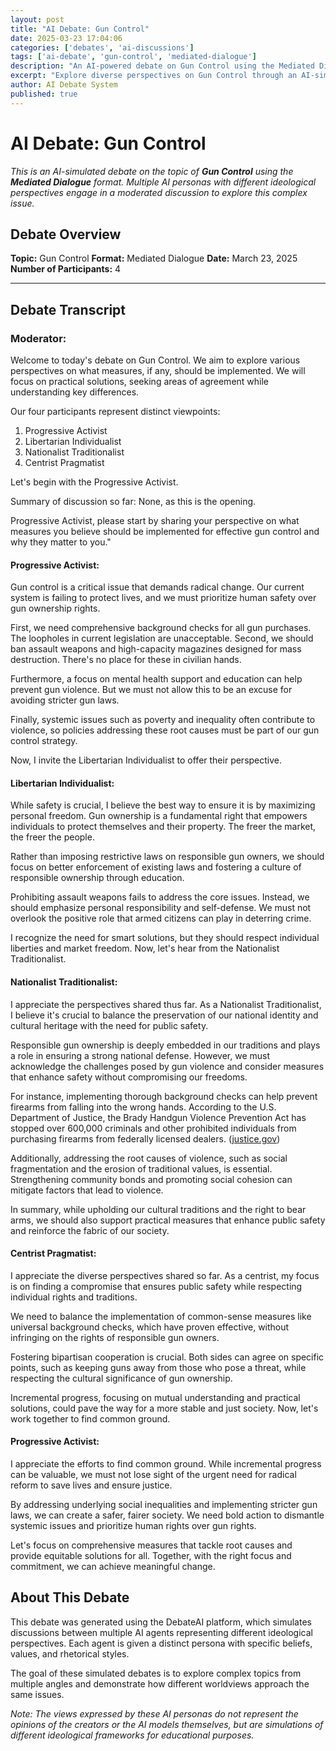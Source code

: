 ```yaml
---
layout: post
title: "AI Debate: Gun Control"
date: 2025-03-23 17:04:06
categories: ['debates', 'ai-discussions']
tags: ['ai-debate', 'gun-control', 'mediated-dialogue']
description: "An AI-powered debate on Gun Control using the Mediated Dialogue format with multiple AI personas."
excerpt: "Explore diverse perspectives on Gun Control through an AI-simulated debate featuring different ideological viewpoints."
author: AI Debate System
published: true
---
```


# AI Debate: Gun Control

*This is an AI-simulated debate on the topic of **Gun Control** using the **Mediated Dialogue** format. Multiple AI personas with different ideological perspectives engage in a moderated discussion to explore this complex issue.*

## Debate Overview

**Topic:** Gun Control
**Format:** Mediated Dialogue
**Date:** March 23, 2025
**Number of Participants:** 4

---

## Debate Transcript
### Moderator:

Welcome to today's debate on Gun Control. We aim to explore various perspectives on what measures, if any, should be implemented. We will focus on practical solutions, seeking areas of agreement while understanding key differences.

Our four participants represent distinct viewpoints:

1. Progressive Activist
2. Libertarian Individualist
3. Nationalist Traditionalist
4. Centrist Pragmatist

Let's begin with the Progressive Activist.

Summary of discussion so far: None, as this is the opening.

Progressive Activist, please start by sharing your perspective on what measures you believe should be implemented for effective gun control and why they matter to you."

#### Progressive Activist:

Gun control is a critical issue that demands radical change. Our current system is failing to protect lives, and we must prioritize human safety over gun ownership rights.

First, we need comprehensive background checks for all gun purchases. The loopholes in current legislation are unacceptable. Second, we should ban assault weapons and high-capacity magazines designed for mass destruction. There's no place for these in civilian hands.

Furthermore, a focus on mental health support and education can help prevent gun violence. But we must not allow this to be an excuse for avoiding stricter gun laws.

Finally, systemic issues such as poverty and inequality often contribute to violence, so policies addressing these root causes must be part of our gun control strategy.

Now, I invite the Libertarian Individualist to offer their perspective.

#### Libertarian Individualist:

While safety is crucial, I believe the best way to ensure it is by maximizing personal freedom. Gun ownership is a fundamental right that empowers individuals to protect themselves and their property. The freer the market, the freer the people.

Rather than imposing restrictive laws on responsible gun owners, we should focus on better enforcement of existing laws and fostering a culture of responsible ownership through education.

Prohibiting assault weapons fails to address the core issues. Instead, we should emphasize personal responsibility and self-defense. We must not overlook the positive role that armed citizens can play in deterring crime.

I recognize the need for smart solutions, but they should respect individual liberties and market freedom. Now, let's hear from the Nationalist Traditionalist.

#### Nationalist Traditionalist:

I appreciate the perspectives shared thus far. As a Nationalist Traditionalist, I believe it's crucial to balance the preservation of our national identity and cultural heritage with the need for public safety.

Responsible gun ownership is deeply embedded in our traditions and plays a role in ensuring a strong national defense. However, we must acknowledge the challenges posed by gun violence and consider measures that enhance safety without compromising our freedoms.

For instance, implementing thorough background checks can help prevent firearms from falling into the wrong hands. According to the U.S. Department of Justice, the Brady Handgun Violence Prevention Act has stopped over 600,000 criminals and other prohibited individuals from purchasing firearms from federally licensed dealers. ([justice.gov](https://www.justice.gov/archive/opd/Strategy.htm?utm_source=openai))

Additionally, addressing the root causes of violence, such as social fragmentation and the erosion of traditional values, is essential. Strengthening community bonds and promoting social cohesion can mitigate factors that lead to violence.

In summary, while upholding our cultural traditions and the right to bear arms, we should also support practical measures that enhance public safety and reinforce the fabric of our society. 

#### Centrist Pragmatist:

I appreciate the diverse perspectives shared so far. As a centrist, my focus is on finding a compromise that ensures public safety while respecting individual rights and traditions.

We need to balance the implementation of common-sense measures like universal background checks, which have proven effective, without infringing on the rights of responsible gun owners.

Fostering bipartisan cooperation is crucial. Both sides can agree on specific points, such as keeping guns away from those who pose a threat, while respecting the cultural significance of gun ownership.

Incremental progress, focusing on mutual understanding and practical solutions, could pave the way for a more stable and just society. Now, let's work together to find common ground.

#### Progressive Activist:

I appreciate the efforts to find common ground. While incremental progress can be valuable, we must not lose sight of the urgent need for radical reform to save lives and ensure justice.

By addressing underlying social inequalities and implementing stricter gun laws, we can create a safer, fairer society. We need bold action to dismantle systemic issues and prioritize human rights over gun rights.

Let's focus on comprehensive measures that tackle root causes and provide equitable solutions for all. Together, with the right focus and commitment, we can achieve meaningful change.
## About This Debate

This debate was generated using the DebateAI platform, which simulates discussions between multiple AI agents representing different ideological perspectives. Each agent is given a distinct persona with specific beliefs, values, and rhetorical styles.

The goal of these simulated debates is to explore complex topics from multiple angles and demonstrate how different worldviews approach the same issues.

*Note: The views expressed by these AI personas do not represent the opinions of the creators or the AI models themselves, but are simulations of different ideological frameworks for educational purposes.*
